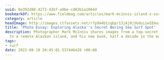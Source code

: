 ```yaml
---
uuid: 0e392d88-4272-43bf-a9be-cd83b1a1064d
bookmarkOf: https://www.fieldmag.com/articles/mark-mcinnis-island-x-surf-book
category: article
headImage: http://images.ctfassets.net/r7p9m4b1iqbp/13jAj9jSGduiiwIEmur2Cb/dcd3c5a95bc6bb9a220c98164716fd4e/island-x-mark-mcinnis-21.jpg?w=1000
title: 'Photo Essay: Exploring Alaska''s Secret Bering Sea Surf Spot'
description: Photographer Mark McInnis shares images from a top-secret surf expedition
  to a remote Alaskan island, and his new book, half a decade in the making
tags:
- surf
date: 2022-08-10 20:45:01.537446428 +00:00
---
```



